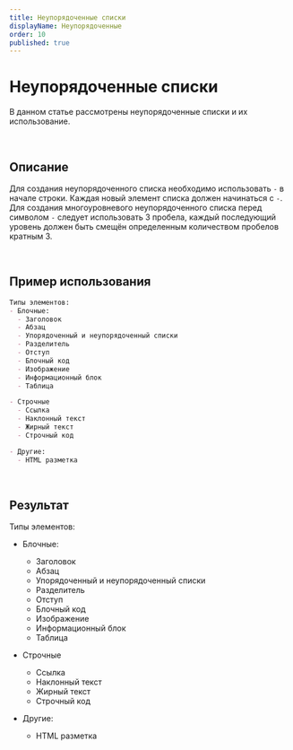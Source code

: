 ```yaml
---
title: Неупорядоченные списки
displayName: Неупорядоченные
order: 10
published: true
---
```


# Неупорядоченные списки
В данном статье рассмотрены неупорядоченные списки и их использование.

<br/>

## Описание
Для создания неупорядоченного списка необходимо использовать `-` в начале строки. Каждая новый элемент списка должен
начинаться с `-`. Для создания многоуровневого неупорядоченного списка перед символом `-` следует использовать 3 пробела,
каждый последующий уровень должен быть смещён определенным количеством пробелов кратным 3.

<br/>

## Пример использования
```md
Типы элементов:
- Блочные:
  - Заголовок
  - Абзац
  - Упорядоченный и неупорядоченный списки
  - Разделитель
  - Отступ
  - Блочный код
  - Изображение
  - Информационный блок
  - Таблица

- Строчные
  - Ссылка
  - Наклонный текст
  - Жирный текст
  - Строчный код

- Другие:
  - HTML разметка
```

<br/>

## Результат

Типы элементов:
- Блочные:
  - Заголовок
  - Абзац
  - Упорядоченный и неупорядоченный списки
  - Разделитель
  - Отступ
  - Блочный код
  - Изображение
  - Информационный блок
  - Таблица

- Строчные
  - Ссылка
  - Наклонный текст
  - Жирный текст
  - Строчный код

- Другие:
  - HTML разметка
